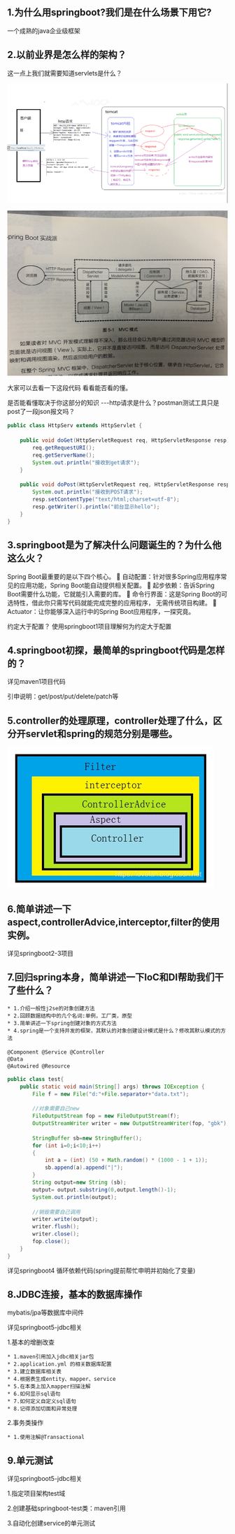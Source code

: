 

## 1.为什么用springboot?我们是在什么场景下用它?

一个成熟的java企业级框架

## 2.以前业界是怎么样的架构？

这一点上我们就需要知道servlets是什么？


![](springboot.assets/servlets_demo.png)

![](springboot.assets/spring-http.jpeg)

大家可以去看一下这段代码 看看能否看的懂。

是否能看懂取决于你这部分的知识 ---http请求是什么？postman测试工具只是post了一段json报文吗？

```java
public class HttpServ extends HttpServlet {

    public void doGet(HttpServletRequest req, HttpServletResponse resp) throws ServletException, IOException {
        req.getRequestURI();
        req.getServerName();
        System.out.println("接收到get请求");
    }

    public void doPost(HttpServletRequest req, HttpServletResponse resp) throws ServletException, IOException {
        System.out.println("接收到POST请求");
        resp.setContentType("text/html;charset=utf-8");
        resp.getWriter().println("前台显示hello");
    }
}

```







## 3.springboot是为了解决什么问题诞生的？为什么他这么火？

Spring Boot最重要的是以下四个核心。
 自动配置：针对很多Spring应用程序常见的应用功能，Spring Boot能自动提供相关配置。
 起步依赖：告诉Spring Boot需要什么功能，它就能引入需要的库。
 命令行界面：这是Spring Boot的可选特性，借此你只需写代码就能完成完整的应用程序，
无需传统项目构建。
 Actuator：让你能够深入运行中的Spring Boot应用程序，一探究竟。

约定大于配置？  使用springboot1项目理解何为约定大于配置

## 4.springboot初探，最简单的springboot代码是怎样的？

详见maven1项目代码

引申说明：get/post/put/delete/patch等



## 5.controller的处理原理，controller处理了什么，区分开servlet和spring的规范分别是哪些。

![](springboot.assets/controller_demo.png)

## 6.简单讲述一下aspect,controllerAdvice,interceptor,filter的使用实例。

详见springboot2-3项目



## 7.回归spring本身，简单讲述一下IoC和DI帮助我们干了些什么？

```
* 1.介绍一般性j2se的对象创建方法
* 2.回顾数据结构中的几个名词:单例，工厂类，原型
* 3.简单讲述一下spring创建对象的方式方法
* 4.spring是一个支持并发的框架，其默认的对象创建设计模式是什么？修改其默认模式的方法

@Component @Service @Controller
@Data
@Autowired @Resource
```



```java
public class test{
    public static void main(String[] args) throws IOException {
        File f = new File("d:"+File.separator+"data.txt");
        
        //对象需要自己new 
        FileOutputStream fop = new FileOutputStream(f);
        OutputStreamWriter writer = new OutputStreamWriter(fop, "gbk");
        
        StringBuffer sb=new StringBuffer();
        for (int i=0;i<10;i++)
        {
        	int a = (int) (50 + Math.random() * (1000 - 1 + 1));
        	sb.append(a).append("|");
        }
        String output=new String (sb);
        output= output.substring(0,output.length()-1);
    	System.out.println(output);
        
        //销毁需要自己调用
    	writer.write(output);
        writer.flush();
        writer.close();
        fop.close();
    }
}
```

详见springboot4 循环依赖代码(spring提前帮忙申明并初始化了变量)



## 8.JDBC连接，基本的数据库操作

mybatis/jpa等数据库中间件

详见springboot5-jdbc相关

1.基本的增删改查

```
* 1.maven引用加入jdbc相关jar包
* 2.application.yml 的相关数据库配置
* 3.建立数据库相关表
* 4.根据表生成entity、mapper、service
* 5.在本类上加入mapper扫描注解
* 6.如何显示sql语句
* 7.如何定义自定义sql语句
* 8.记得添加切面和异常处理
```

2.事务类操作

```
* 1.使用注解@Transactional
```

## 9.单元测试

详见springboot5-jdbc相关

1.指定项目架构test域

2.创建基础springboot-test类：maven引用

3.自动化创建service的单元测试

